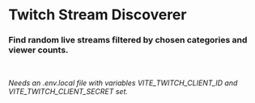 # Twitch Stream Discoverer
### Find random live streams filtered by chosen categories and viewer counts.
&nbsp;
&nbsp;
&nbsp;



*Needs an .env.local file with variables VITE_TWITCH_CLIENT_ID and VITE_TWITCH_CLIENT_SECRET set.*
